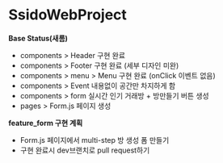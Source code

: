 # SsidoWebProject

**Base Status(새롬)**  
- components > Header 구현 완료  
- components > Footer 구현 완료 (세부 디자인 미완)  
- components > menu > Menu 구현 완료 (onClick 이벤트 없음)  
- components > Event 내용없이 공간만 차지하게 함  
- components > form 실시간 인기 거래방 + 방만들기 버튼 생성  
- pages > Form.js 페이지 생성  

**feature_form 구현 계획**
- Form.js 페이지에서 multi-step 방 생성 폼 만들기
- 구현 완료시 dev브랜치로 pull request하기
